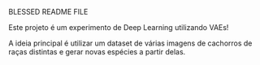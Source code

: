 BLESSED README FILE

Este projeto é um experimento de Deep Learning utilizando VAEs!

A ideia principal é utilizar um dataset de várias imagens de cachorros de raças distintas e gerar novas espécies a partir delas.



